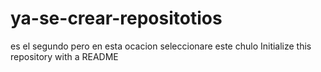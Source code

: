 # ya-se-crear-repositotios
es el segundo pero en esta ocacion seleccionare este chulo Initialize this repository with a README 
